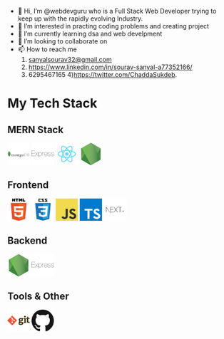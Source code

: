 - 👋 Hi, I’m @webdevguru  who is a Full Stack Web Developer trying to keep up with the rapidly evolving Industry.
- 👀 I’m interested in practing coding problems and creating project
- 🌱 I’m currently learning dsa and web develpment
- 💞️ I’m looking to collaborate on  
- 📫 How to reach me
   1) sanyalsourav32@gmail.com
   2) https://www.linkedin.com/in/sourav-sanyal-a77352166/
   3) 6295467165
   4)https://twitter.com/ChaddaSukdeb.

# My Tech Stack

## MERN Stack
<p class="d-flex gap-3">
  <img src="https://raw.githubusercontent.com/github/explore/master/topics/mongodb/mongodb.png" width="50" class="transition-transform duration-300 hover:scale-110 hover:rotate-12" />
  <img src="https://raw.githubusercontent.com/github/explore/master/topics/express/express.png" width="50" class="transition-transform duration-300 hover:scale-110 hover:rotate-12" />
  <img src="https://raw.githubusercontent.com/github/explore/master/topics/react/react.png" width="50" class="transition-transform duration-300 hover:scale-110 hover:rotate-12" />
  <img src="https://raw.githubusercontent.com/github/explore/master/topics/nodejs/nodejs.png" width="50" class="transition-transform duration-300 hover:scale-110 hover:rotate-12" />
</p>

## Frontend
<p class="d-flex gap-3">
  <img src="https://raw.githubusercontent.com/github/explore/master/topics/html/html.png" width="50" class="transition-transform duration-300 hover:scale-110 hover:rotate-12" />
  <img src="https://raw.githubusercontent.com/github/explore/master/topics/css/css.png" width="50" class="transition-transform duration-300 hover:scale-110 hover:rotate-12" />
  <img src="https://raw.githubusercontent.com/github/explore/master/topics/javascript/javascript.png" width="50" class="transition-transform duration-300 hover:scale-110 hover:rotate-12" />
  <img src="https://raw.githubusercontent.com/github/explore/master/topics/typescript/typescript.png" width="50" class="transition-transform duration-300 hover:scale-110 hover:rotate-12" />
  <img src="https://raw.githubusercontent.com/github/explore/master/topics/nextjs/nextjs.png" width="50" class="transition-transform duration-300 hover:scale-110 hover:rotate-12" />
</p>

## Backend
<p class="d-flex gap-3">
  <img src="https://raw.githubusercontent.com/github/explore/master/topics/nodejs/nodejs.png" width="50" class="transition-transform duration-300 hover:scale-110 hover:rotate-12" />
  <img src="https://raw.githubusercontent.com/github/explore/master/topics/express/express.png" width="50" class="transition-transform duration-300 hover:scale-110 hover:rotate-12" />
</p>

## Tools & Other
<p class="d-flex gap-3">
  <img src="https://raw.githubusercontent.com/github/explore/master/topics/git/git.png" width="50" class="transition-transform duration-300 hover:scale-110 hover:rotate-12" />
  <img src="https://raw.githubusercontent.com/github/explore/master/topics/github/github.png" width="50" class="transition-transform duration-300 hover:scale-110 hover:rotate-12" />
</p>

<!-- Bootstrap CSS CDN -->
<link href="https://cdn.jsdelivr.net/npm/bootstrap@5.3.0-alpha1/dist/css/bootstrap.min.css" rel="stylesheet">

<!-- Tailwind CSS CDN -->
<link href="https://cdn.jsdelivr.net/npm/tailwindcss@2.1.2/dist/tailwind.min.css" rel="stylesheet">


